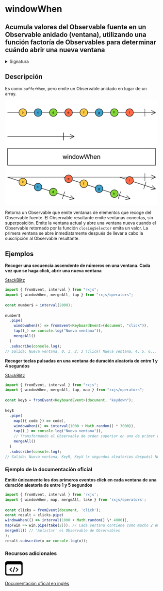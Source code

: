# windowWhen

## Acumula valores del Observable fuente en un Observable anidado (ventana), utilizando una función factoría de Observables para determinar cuándo abrir una nueva ventana

<details>

<summary>Signatura</summary>

#### Firma

`windowWhen<T>(closingSelector: () => Observable<any>): OperatorFunction<T, Observable<T>>`

#### Parámetros

#### Retorna

`OperatorFunction<T, Observable<T>>`: Un Observable de ventanas, que son Observables de valores.

</details>

## Descripción

Es como `bufferWhen`, pero emite un Observable anidado en lugar de un array.

![Diagrama de canicas del operador windowWhen](assets/images/marble-diagrams/transformation/windowWhen.png)

Retorna un Observable que emite ventanas de elementos que recoge del Observable fuente. El Observable resultante emite ventanas conectas, sin superposición. Emite la ventana actual y abre una ventana nueva cuando el Observable retornado por la función `closingSelector` emita un valor. La primera ventana se abre inmediatamente después de llevar a cabo la suscripción al Observable resultante.

## Ejemplos

**Recoger una secuencia ascendente de números en una ventana. Cada vez que se haga click, abrir una nueva ventana**

[StackBlitz](https://stackblitz.com/edit/rxjs-windowwhen-1?file=index.ts)

```typescript
import { fromEvent, interval } from "rxjs";
import { windowWhen, mergeAll, tap } from "rxjs/operators";

const number$ = interval(2000);

number$
  .pipe(
    windowWhen(() => fromEvent<KeyboardEvent>(document, "click")),
    tap((_) => console.log("Nueva ventana")),
    mergeAll()
  )
  .subscribe(console.log);
// Salida: Nueva ventana, 0, 1, 2, 3 (click) Nueva ventana, 4, 5, 6...
```

**Recoger teclas pulsadas en una ventana de duración aleatoria de entre 1 y 4 segundos**

[StackBlitz](https://stackblitz.com/edit/rxjs-windowwhen-2?file=index.ts)

```typescript
import { fromEvent, interval } from "rxjs";
import { windowWhen, mergeAll, tap, map } from "rxjs/operators";

const key$ = fromEvent<KeyboardEvent>(document, "keydown");

key$
  .pipe(
    map(({ code }) => code),
    windowWhen(() => interval(1000 + Math.random() * 3000)),
    tap((_) => console.log("Nueva ventana")),
    // Transformando el Observable de orden superior en uno de primer orden
    mergeAll()
  )
  .subscribe(console.log);
// Salida: Nueva ventana, KeyR, KeyX (x segundos aleatorios después) Nueva ventana, KeyJ, KeyS...
```

### Ejemplo de la documentación oficial

**Emitir únicamente los dos primeros eventos click en cada ventana de una duración aleatoria de entre 1 y 5 segundos**

```javascript
import { fromEvent, interval } from 'rxjs';
import { windowWhen, map, mergeAll, take } from 'rxjs/operators';

const clicks = fromEvent(document, 'click');
const result = clicks.pipe(
windowWhen(() => interval(1000 + Math.random() \* 4000)),
map(win => win.pipe(take(2))), // Cada ventana contiene como mucho 2 emisiones
mergeAll() // 'Aplastar' el Observable de Observables
);
result.subscribe(x => console.log(x));
```

### Recursos adicionales

[![Source code](assets/icons/source-code.png)](https://github.com/ReactiveX/rxjs/blob/master/src/internal/operators/windowWhen.ts)

[Documentación oficial en inglés](https://rxjs.dev/api/operators/windowWhen)
